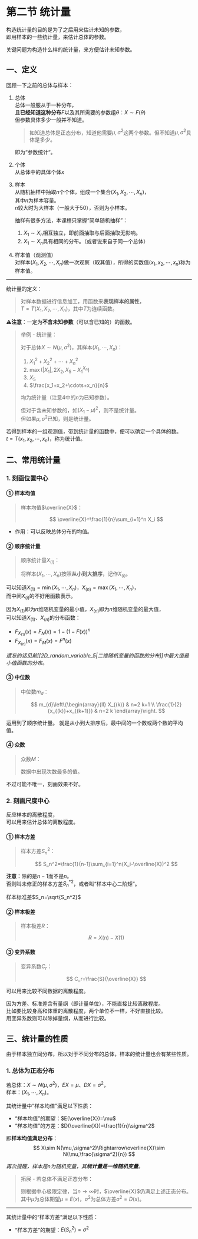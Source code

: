 # 第二节 统计量

构造统计量的目的是为了之后用来估计未知的参数，  
即用样本的一些统计量，来估计总体的参数。

关键问题为构造什么样的统计量，来方便估计未知参数。

## 一、定义

回顾一下之前的总体与样本：

1. 总体  
   总体一般服从于一种分布，  
   且**已经知道这种分布**$F$以及其所需要的参数组$\theta$：$X\sim F(\theta)$  
   但参数具体多少一般并不知道。
   > 如知道总体是正态分布，知道他需要$\mu,\sigma^2$这两个参数。但不知道$\mu,\sigma^2$具体是多少。

   即为“参数统计“。
2. 个体  
   从总体中的具体个体$x$
3. 样本  
   从随机抽样中抽取$n$个个体，组成一个集合$(X_1,X_2,\cdots,X_n)$，  
   其中$n$为样本容量。  
   $n$较大时为大样本（一般大于$50$），否则为小样本。

   抽样有很多方法，本课程只掌握“简单随机抽样”：  
   1. $X_1\sim X_n$相互独立，即前面抽取与后面抽取无影响。
   2. $X_1\sim X_n$具有相同的分布。（或者说来自于同一个总体）
4. 样本值（观测值）  
   对样本$(X_1,X_2,\cdots,X_n)$做一次观察（取其值），所得的实数值$(x_1,x_2,\cdots,x_n)$称为样本值。

---

统计量的定义：

> 对样本数据进行信息加工，用函数来**表现样本的属性**，  
> $T=T(X_1,X_2,\cdots,X_n)$，其中$T$为连续函数。

**⚠注意**：一定为**不含未知参数**（可以含已知的）的函数。

> 举例 - 统计量：
>
> 对于总体$X\sim N(\mu,\sigma^2)$，其样本$(X_1,\cdots,X_n)$：
>
> 1. $X_1^2+X_2^2+\cdots+X_n^2$
> 2. $\max(|X_1|,2X_2,X_5-X_1^{X_n})$
> 3. $X_5$
> 4. $\frac{x_1+x_2+\cdots+x_n}{n}$
>
> 均为统计量（注意4中的$n$为已知参数）。
>
> 但对于含未知参数的，如$(X_1-\mu)^2$，则不是统计量。  
> 但如果$\mu,\sigma^2$已知，则是统计量。

若得到样本的一组观测值，带到统计量的函数中，便可以确定一个具体的数。  
$t=T(x_1,x_2,\cdots,x_n)$，称为统计值。

## 二、常用统计量

### 1. 刻画位置中心

#### ① 样本均值

> 样本均值$\overline{X}$：
>
>$$
>\overline{X}=\frac{1}{n}\sum_{i=1}^n X_i
>$$

* 作用：可以反映总体分布的均值。

#### ② 顺序统计量

> 顺序统计量$X_{(i)}$：
>
> 将样本$(X_1,\cdots,X_n)$按照**从小到大排序**，记作$X_{(i)}$。

可以知道$X_{(1)}=\min(X_1,\cdots,X_n)$，$X_{(n)}=\max(X_1,\cdots,X_n)$，  
而中间$X_{(i)}$的不好用函数表示。

因为$X_{(1)}$即为$n$维随机变量的最小值，$X_{(n)}$即为$n$维随机变量的最大值，  
可以知道$X_{(1)}$、$X_{(n)}$的分布函数：

* $F_{X_{(1)}}(x)=F_N(x)=1-(1-F(x))^n$
* $F_{X_{(n)}}(x)=F_M(x)=F^n(x)$

*遗忘的话见前[[2D_random_variable_5|二维随机变量的函数的分布]]中最大值最小值函数的分布。*

#### ③ 中位数

> 中位数$m_d$：
>
> $$
> m_{d}\left\{\begin{array}{ll}
> X_{(k)} & n=2 k+1 \\
> \frac{1}{2}{x_{(k)}+x_{(k+1)}} & n=2 k
> \end{array}\right.
> $$

运用到了顺序统计量。
就是从小到大排序后，最中间的一个数或两个数的平均值。

#### ④ 众数

> 众数$M$：
>
> 数据中出现次数最多的值。

不过可能不唯一，刻画效果不好。

### 2. 刻画尺度中心

反应样本的离散程度，  
可以用来估计总体的离散程度。

#### ① 样本方差

> 样本方差$S_n^2$：
>
> $$
> S_n^2=\frac{1}{n-1}\sum_{i=1}^n(X_i-\overline{X})^2
> $$

**注意**：除的是$n-1$而不是$n$。  
否则叫未修正的样本方差${S_n^*}^2$，或者叫“样本中心二阶矩”。

样本标准差$S_n=\sqrt{S_n^2}$

#### ② 样本极差

> 样本极差$R$：
>
> $$
> R=X(n)-X(1)
> $$

#### ③ 变异系数

> 变异系数$C_r$：
>
> $$
> C_r=\frac{S}{\overline{X}}
> $$

可以用来比较不同数据的离散程度。

因为方差、标准差含有量纲（即计量单位），不能直接比较离散程度。  
比如要比较身高和体重的离散程度，两个单位不一样，不好直接比较。  
用变异系数则可以除掉量纲，从而进行比较。

## 三、统计量的性质

由于样本独立同分布，所以对于不同分布的总体，样本的统计量也会有某些性质。

### 1. 总体为正态分布

若总体：$X\sim N(\mu,\sigma^2)$，$EX=\mu$、$DX=\sigma^2$，  
样本：$(X_1,\cdots,X_n)$。

其统计量中“样本均值”满足以下性质：

* “样本均值”的期望：$E(\overline{X})=\mu$
* “样本均值”的方差：$D(\overline{X})=\frac{1}{n}\sigma^2$

即**样本均值满足分布**：
$$
X\sim N(\mu,\sigma^2)\Rightarrow\overline{X}\sim N(\mu,\frac{\sigma^2}{n})
$$

*再次提醒，样本是$n$为随机变量，其**统计量是一维随机变量**。*

> 拓展 - 若总体不满足正态分布：
>
> 则根据中心极限定律，当$n\to\infty$时，$\overline{X}$仍满足上述正态分布。  
> 其中$\mu$为总体期望$\mu=E(x)$，$\sigma^2$为总体方差$\sigma^2=D(x)$。

---

其统计量中的“样本方差”满足以下性质：

* “样本方差”的期望：$E(S_n^2)=\sigma^2$
